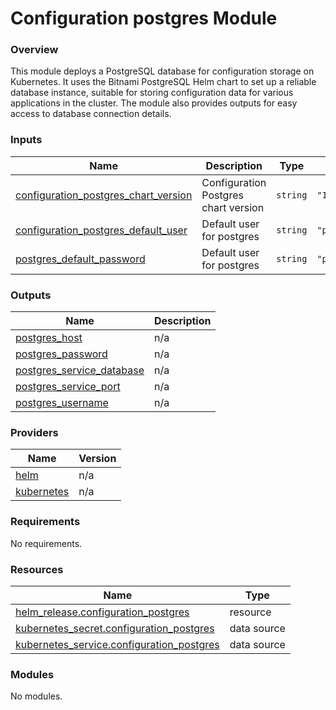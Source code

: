 # Configuration postgres Module



### Overview

This module deploys a PostgreSQL database for configuration storage on Kubernetes. It uses the Bitnami PostgreSQL Helm chart to set up a reliable database instance, suitable for storing configuration data for various applications in the cluster. The module also provides outputs for easy access to database connection details.

### Inputs

| Name | Description | Type | Default | Required |
|------|-------------|------|---------|:--------:|
| <a name="input_configuration_postgres_chart_version"></a> [configuration\_postgres\_chart\_version](#input\_configuration\_postgres\_chart\_version) | Configuration Postgres chart version | `string` | `"15.2.5"` | no |
| <a name="input_configuration_postgres_default_user"></a> [configuration\_postgres\_default\_user](#input\_configuration\_postgres\_default\_user) | Default user for postgres | `string` | `"postgres"` | no |
| <a name="input_postgres_default_password"></a> [postgres\_default\_password](#input\_postgres\_default\_password) | Default user for postgres | `string` | `"postgres"` | no |

### Outputs

| Name | Description |
|------|-------------|
| <a name="output_postgres_host"></a> [postgres\_host](#output\_postgres\_host) | n/a |
| <a name="output_postgres_password"></a> [postgres\_password](#output\_postgres\_password) | n/a |
| <a name="output_postgres_service_database"></a> [postgres\_service\_database](#output\_postgres\_service\_database) | n/a |
| <a name="output_postgres_service_port"></a> [postgres\_service\_port](#output\_postgres\_service\_port) | n/a |
| <a name="output_postgres_username"></a> [postgres\_username](#output\_postgres\_username) | n/a |

### Providers

| Name | Version |
|------|---------|
| <a name="provider_helm"></a> [helm](#provider\_helm) | n/a |
| <a name="provider_kubernetes"></a> [kubernetes](#provider\_kubernetes) | n/a |

### Requirements

No requirements.

### Resources

| Name | Type |
|------|------|
| [helm_release.configuration_postgres](https://registry.terraform.io/providers/hashicorp/helm/latest/docs/resources/release) | resource |
| [kubernetes_secret.configuration_postgres](https://registry.terraform.io/providers/hashicorp/kubernetes/latest/docs/data-sources/secret) | data source |
| [kubernetes_service.configuration_postgres](https://registry.terraform.io/providers/hashicorp/kubernetes/latest/docs/data-sources/service) | data source |

### Modules

No modules.
